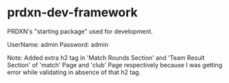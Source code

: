 prdxn-dev-framework
===================

PRDXN's "starting package" used for development.

UserName: admin
Password: admin

Note:
    Added extra h2 tag in 'Match Rounds Section' and 'Team Result Section' of 'match' Page and 'club' Page respectively because I was getting error while validating in absence of that h2 tag.